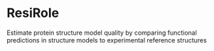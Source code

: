# ResiRole
Estimate protein structure model quality by comparing functional predictions in structure models to experimental reference structures
